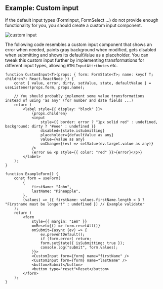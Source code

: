 ## Example: Custom input

If the default input types (FormInput, FormSelect ...) do not provide enough functionality for you, you should create a custom input component.

![custom input](https://raw.githubusercontent.com/wiki/CodeStix/typed-react-form/images/custominput.gif)

The following code resembles a custom input component that shows an error when needed, paints gray background when modified, gets disabled when submitting and shows its defaultValue as a placeholder. You can tweak this custom input further by implementing transformations for different input types, allowing `HTMLInputAttributes` etc.

```tsx
function CustomInput<T>(props: { form: FormState<T>; name: keyof T; children?: React.ReactNode }) {
    const { value, error, dirty, setValue, state, defaultValue } = useListener(props.form, props.name);

    // You should probably implement some value transformations instead of using 'as any' (for number and date fields ...)
    return (
        <label style={{ display: "block" }}>
            {props.children}
            <input
                style={{ border: error ? "1px solid red" : undefined, background: dirty ? "#eee" : undefined }}
                disabled={state.isSubmitting}
                placeholder={defaultValue as any}
                value={value as any}
                onChange={(ev) => setValue(ev.target.value as any)}
            />
            {error && <p style={{ color: "red" }}>{error}</p>}
        </label>
    );
}

function ExampleForm() {
    const form = useForm(
        {
            firstName: "John",
            lastName: "Pineapple",
        },
        (values) => ({ firstName: values.firstName.length < 3 ? "Firstname must be longer!" : undefined }) // Example validator
    );
    return (
        <form
            style={{ margin: "1em" }}
            onReset={() => form.resetAll()}
            onSubmit={async (ev) => {
                ev.preventDefault();
                if (form.error) return;
                form.setState({ isSubmitting: true });
                console.log("submit", form.values);
            }}>
            <CustomInput form={form} name="firstName" />
            <CustomInput form={form} name="lastName" />
            <button>Submit</button>
            <button type="reset">Reset</button>
        </form>
    );
}
```
